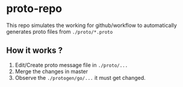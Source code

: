 ﻿# proto-repo
This repo simulates the working for github/workflow to automatically generates proto files from `./proto/*.proto`

## How it works ?
1. Edit/Create proto message file in `./proto/...`
2. Merge the changes in master
3. Observe the `./protogen/go/...` it must get changed.
